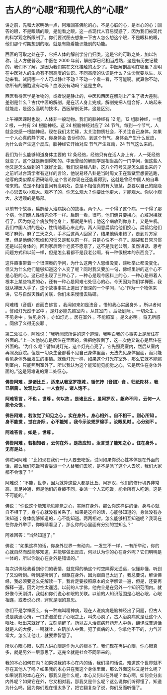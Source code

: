 # 古人的“心眼”和现代人的“心眼”

讲之前，先和大家明确一点，阿难回答佛陀的心，不是心脏的心，是本心的心；回答的眼，不是眼睛的眼，是能看之眼。这一点现代人容易疑惑了，因为我们被现代的科学观念所限制了。你们要试图去想象一下古人怎么想这个眼，不是眼科的眼，他们那个时期想到的眼，就是有能看能识能别的功能。

西医的可取之处在于，它把人体的解剖学分门归类，这是它的可取之处，加以名称，让人方便普及。中医在 2000 年前，解剖学已经相当成熟，这是有历史记载的，我们不了解，是因为我们实在文化接触的太少了。中医解剖高明在哪里？高明在中医对人的生命有不同高度的认识。不同高度的认识是什么？生命就要以生、以动来看。试问哪一个人可以静止不动？不动一个看一看，不可能啊。就算你不动，你所有的细胞没有动吗？血液没有动吗？这是生命。

西医看待医学是唯物的，或者说是静止的，中医和西医在解剖上产生了极大差别。差别是什么？古代中医的解剖，是在活人身上完成，解剖完把人缝合好，人站起来就能走，是这么高明的技术。西医解剖死体，这是区别。

上午禅医课时也说，人体非一般动物。我们的脑神经有 12 组，12 组脑神经，一组 2 根，一共有 24 根脑神经。这 24 根脑神经对应了 24 节气。每到一个节气，人就会交感一根脑神经。现在我们太忙碌，太关注物质社会，不关注自己身体。如果一个人心真的静下来，你身体会 告诉你的，到这个节气，身体会产生什么反应，为什么会产生这个反应，脑神经它开始对应 节气产生互动，24 节气这么来的。

我们为什么能够知道身体主要的 12 条经络，经络只有在活人身上有，人一死经络就没了。这个就是解剖得知的。中医曾经的解剖学是相当高的一门学问，但这些人他又是怎么做到的？就好比说，我们说易经八卦，这八个符号又是怎么画出来的？之前听过台湾学者有这样的言论，他说易经八卦是当时周文王在监狱里想要逃跑，他写的类似摩斯密码暗号,这个言论你现在还能看得到，这就是曾经中国人的自卑带来的。总是不相信世间有高明处，总是不相信真的有大智慧，总要以自己的隐隐小心思去以小观大。观不了的，你怎么观大？你要比他更大，才能观大。你以小观大，永远观的是局部。

以前有个故事，扁鹊给人治病换心的故事。两个人，一个得了这个病，一个得了那个病，他们俩人性情完全不一样。扁鹊一看，很巧，他们俩只要换心，心脏对换就行了。因为你这个病放到他身上，那就是生机；他这个病放到你身上，又是生机。我们中国人讲的是心，性情随着心来走的。两人同意扁鹊给他们换心，扁鹊给他们喝了麻药，麻了三天之久，手术后这两人回家了，结果他俩走错了，走到对方家里，但是他俩的思维和习惯又是和以前一样，只是心性不一样了。脑袋和日常习惯还是以前身体的。回到家后两个老婆不愿意了，这不是我老公啊，虽然讲话、思考问题方式和以前一样，但是怎么看都不是我老公啊，有一种很根本的东西变了。

这件趣事带着一个很深奥的学问，为什么这两个人思维没变，谈吐举止都没变化，但又为什么他们能够知道这个人变了呢？同时我又要加一句，佛经里讲的这个心不是心脏的心。这已经出现了三种心了，一种心是现今医科上的心，一种心是带着人根本上某些特质的心，还有一种心是阿难七处征心的心。今天因为你们学禅医，我就从禅医入手了。这个故事事实上道出了很深的一个学问，“心”作为一个物体来讲，它与自然天性的关联，你们未来慢慢去钻研。

阿难稽（音启）首而白佛言 。我闻如来如是法音 。悟知我心实居身外 。所以者何 。譬如灯光然于室中 。是灯必能先照室内 。从其室门 。后及庭际 。一切众生 。不见身中 。独见身外 。亦如灯光 。居在室外 。不能照室 。是义必明 。将无所惑 。同佛了义得无妄耶 。

第二处征心，阿难说：“我听闻您所讲的这个道理，我明白我的心事实上是居住在外面的。”上一次他说心是居住在里面的，佛把他驳倒了，这一次他又说心是居住在外面的。“为什么呢？譬如说灯光，这个灯光点亮了，它先照亮室内，然后从室内再照及庭院。但是一切众生全都看不见自己身体里面，无法先见身体里面，而只能看见身体外面发生的事情。就像灯光一样，如果这个灯光在室外，那么它就不能照到室内，只能照到室外了。所以我认为这个能知能见能觉之心，它是居住在身体外面的。”这是阿难说的第二处征心。

**佛告阿难 。是诸比丘 。适来从我室罗筏城 。循乞抟（音团）食 。归祇陀林 。我已宿斋 。汝观比丘 。一人食时 。诸人饱不 。**

**阿难答言 。不也 。世尊 。何以故 。是诸比丘 。虽阿罗汉 。躯命不同 。云何一人能令众饱 。**

**佛告阿难 。若汝觉了知见之心 。实在身外 。身心相外 。自不相干 。则心所知 。身不能觉 。觉在身际 。心不能知 。我今示汝兜罗绵手 。汝眼见时 。心分别不 。**

**阿难答言 。如是 。世尊 。**

**佛告阿难 。若相知者 。云何在外 。是故应知 。汝言觉了能知之心 。住在身外 。无有是处 。**

佛陀问阿难：“比如现在我们一行人要去吃饭，试问如果你说心性本体是在外面的话，那么我们吃饭可否委派一个人替我们去吃，是不是派了这个人去吃，我们大家都不会饿了？”

阿难说：“不能，世尊，因为就算这些人都是比丘、阿罗汉，他们的修行境界非常高，具足神通，但是他们的身躯不同，委派一个人去吃饭，能令所有人吃饱，这是不可能的。”

佛说：“你说这个能知能见能觉之心，实际在身外，那么你这样讲的话，身与心就自不相干了，身与心就没有关系了。如果是这样的话，心能够知道的，身体没有办法知道；身体能够知道的，心不能知道。两两相对，怎么能够相互知道呢？我现在在你身外举手，你眼睛看见了，那么你的心里面有分别的觉知么？”

阿难回答：“当然知道了。”

佛说：“如果这样的话，你身外世界一有动向，一发生不一样，一有所举动，你的心就自然而然能够知道，并能够做出反应，何以认为你的心在身外呢？它们明明是一体的，所以你说心在身外是错误的。”

每次讲佛经我看到你们的表情，就觉得的确这个时空隔得太遥远，似懂非懂，听到了又没听到。听到是听到了，但飘在身外，因为跟自己太远了。我总要说，解读佛经，我必须要这么先解读一下，我肯定要按照原本的文字解读一遍，但是，还要再解释一遍，因为时空太遥远。以前的人学佛，他完全是在另外一个知识范围内。就好像今天刚讲，我就和你们说心和眼的关联。以前的人知识范围是心眼心眼，心眼相连，或者说心窍，窍就是眼的意思。

你们不是学禅医么，有一种病叫精神病，现在人说疯病是脑神经出了问题，但古人说是痰迷心窍，一口淤湿淤在了心眼之上，叫失心疯了。古人治疯病就是让这个人呕吐，吐出来就好了，立刻清醒了。所以古人治疯病开药开人中黄，翻译成普通话就是人的大便，一喝就吐，白矾加人中黄。犯了疯病的人，你拿他不下的，力气非常大，怎么让他吐，就要靠智慧了。

所以心眼心眼，以前人讲心眼是作为人的根本了。我们现在再讲心眼，你心眼真多，就是另外一层意思了。这完全就是社会不同带来的。

我的本心如何在内？如果说我的本心在内的话，我们换句话说，难道这个世界就不存在其他人了吗？如果我的本心只在我这个身体里面，那么外面这些又是什么呢？如果说我的本心在外，那我又是什么呢，本心又何以在外呢？本心啊，如何会分出内外呢？如果它在外，它又相对我，那我又是什么呢？这么说你们听得懂了，知道为什么吗，因为你们现在懂太多了，把它翻复杂了说，你们反而听懂了。


